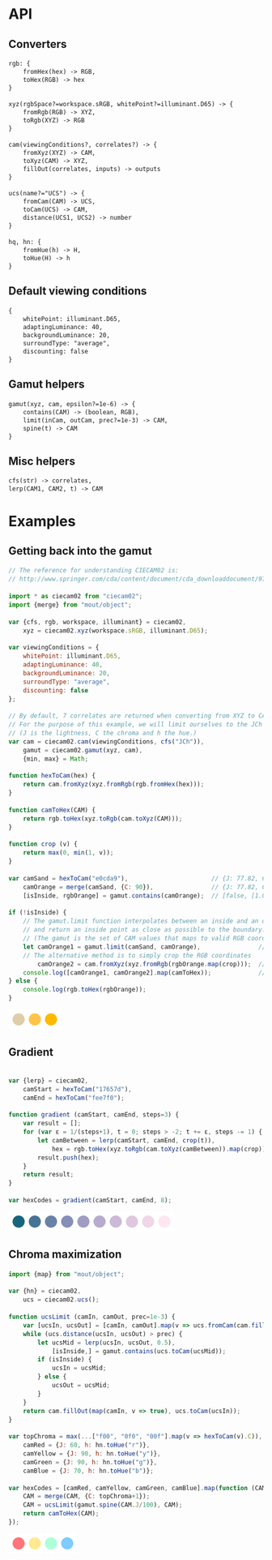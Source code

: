 # API

## Converters

	rgb: {
		fromHex(hex) -> RGB,
		toHex(RGB) -> hex
	}

	xyz(rgbSpace?=workspace.sRGB, whitePoint?=illuminant.D65) -> {
		fromRgb(RGB) -> XYZ,
		toRgb(XYZ) -> RGB
	}

	cam(viewingConditions?, correlates?) -> {
		fromXyz(XYZ) -> CAM,
		toXyz(CAM) -> XYZ,
		fillOut(correlates, inputs) -> outputs
	}

	ucs(name?="UCS") -> {
		fromCam(CAM) -> UCS,
		toCam(UCS) -> CAM,
		distance(UCS1, UCS2) -> number
	}

	hq, hn: {
		fromHue(h) -> H,
		toHue(H) -> h
	}

## Default viewing conditions

	{
		whitePoint: illuminant.D65,
		adaptingLuminance: 40,
		backgroundLuminance: 20,
		surroundType: "average",
		discounting: false
	}

## Gamut helpers

	gamut(xyz, cam, epsilon?=1e-6) -> {
		contains(CAM) -> (boolean, RGB),
		limit(inCam, outCam, prec?=1e-3) -> CAM,
		spine(t) -> CAM
	}

## Misc helpers

	cfs(str) -> correlates,
	lerp(CAM1, CAM2, t) -> CAM

# Examples

## Getting back into the gamut

```javascript
// The reference for understanding CIECAM02 is:
// http://www.springer.com/cda/content/document/cda_downloaddocument/9781441961891-c1.pdf

import * as ciecam02 from "ciecam02";
import {merge} from "mout/object";

var {cfs, rgb, workspace, illuminant} = ciecam02,
    xyz = ciecam02.xyz(workspace.sRGB, illuminant.D65);

var viewingConditions = {
	whitePoint: illuminant.D65,
	adaptingLuminance: 40,
	backgroundLuminance: 20,
	surroundType: "average",
	discounting: false
};

// By default, 7 correlates are returned when converting from XYZ to CAM.
// For the purpose of this example, we will limit ourselves to the JCh correlates.
// (J is the lightness, C the chroma and h the hue.)
var cam = ciecam02.cam(viewingConditions, cfs("JCh")),
    gamut = ciecam02.gamut(xyz, cam),
    {min, max} = Math;

function hexToCam(hex) {
	return cam.fromXyz(xyz.fromRgb(rgb.fromHex(hex)));
}

function camToHex(CAM) {
	return rgb.toHex(xyz.toRgb(cam.toXyz(CAM)));
}

function crop (v) {
	return max(0, min(1, v));
}

var camSand = hexToCam("e0cda9"),                       // {J: 77.82, C: 16.99, h: 81.01}
    camOrange = merge(camSand, {C: 90}),                // {J: 77.82, C: 90.00, h: 81.01}
    [isInside, rgbOrange] = gamut.contains(camOrange);  // [false, [1.09, 0.73, -0.7]]

if (!isInside) {
	// The gamut.limit function interpolates between an inside and an outside point
	// and return an inside point as close as possible to the boundary.
	// (The gamut is the set of CAM values that maps to valid RGB coordinates.)
	let camOrange1 = gamut.limit(camSand, camOrange),                // {J: 77.82, C: 55.23, h: 81.01}
	// The alternative method is to simply crop the RGB coordinates
	    camOrange2 = cam.fromXyz(xyz.fromRgb(rgbOrange.map(crop)));  // {J: 74.43, C: 67.60, h: 81.30}
	console.log([camOrange1, camOrange2].map(camToHex));             // #ffc447   #ffb900
} else {
	console.log(rgb.toHex(rgbOrange));
}
```

![Example 1 Output](img/ex1.png)

## Gradient

```javascript

var {lerp} = ciecam02,
    camStart = hexToCam("17657d"),
    camEnd = hexToCam("fee7f0");

function gradient (camStart, camEnd, steps=3) {
	var result = [];
	for (var ε = 1/(steps+1), t = 0; steps > -2; t += ε, steps -= 1) {
		let camBetween = lerp(camStart, camEnd, crop(t)),
		    hex = rgb.toHex(xyz.toRgb(cam.toXyz(camBetween)).map(crop));
		result.push(hex);
	}
	return result;
}

var hexCodes = gradient(camStart, camEnd, 8);
```

![Example 2 Output](img/ex2.png)

## Chroma maximization

```javascript
import {map} from "mout/object";

var {hn} = ciecam02,
    ucs = ciecam02.ucs();

function ucsLimit (camIn, camOut, prec=1e-3) {
	var [ucsIn, ucsOut] = [camIn, camOut].map(v => ucs.fromCam(cam.fillOut(cfs("JMh"), v)));
	while (ucs.distance(ucsIn, ucsOut) > prec) {
		let ucsMid = lerp(ucsIn, ucsOut, 0.5),
		    [isInside,] = gamut.contains(ucs.toCam(ucsMid));
		if (isInside) {
			ucsIn = ucsMid;
		} else {
			ucsOut = ucsMid;
		}
	}
	return cam.fillOut(map(camIn, v => true), ucs.toCam(ucsIn));
}

var topChroma = max(...["f00", "0f0", "00f"].map(v => hexToCam(v).C)),
    camRed = {J: 60, h: hn.toHue("r")},
    camYellow = {J: 90, h: hn.toHue("y")},
    camGreen = {J: 90, h: hn.toHue("g")},
    camBlue = {J: 70, h: hn.toHue("b")};

var hexCodes = [camRed, camYellow, camGreen, camBlue].map(function (CAM) {
	CAM = merge(CAM, {C: topChroma+1});
	CAM = ucsLimit(gamut.spine(CAM.J/100), CAM);
	return camToHex(CAM);
});
```

![Example 3 Output](img/ex3.png)
